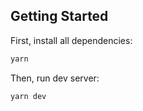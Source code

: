 ## Getting Started

First, install all dependencies:

```bash
yarn
```

Then, run dev server:

```bash
yarn dev
```

